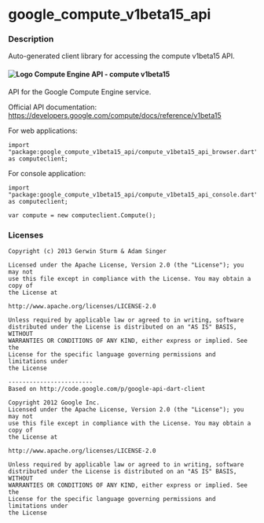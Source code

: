 # google_compute_v1beta15_api

### Description

Auto-generated client library for accessing the compute v1beta15 API.

#### ![Logo](http://www.google.com/images/icons/product/compute_engine-16.png) Compute Engine API - compute v1beta15

API for the Google Compute Engine service.

Official API documentation: https://developers.google.com/compute/docs/reference/v1beta15

For web applications:
```
import "package:google_compute_v1beta15_api/compute_v1beta15_api_browser.dart" as computeclient;
```

For console application:
```
import "package:google_compute_v1beta15_api/compute_v1beta15_api_console.dart" as computeclient;
```

```
var compute = new computeclient.Compute();
```

### Licenses

```
Copyright (c) 2013 Gerwin Sturm & Adam Singer

Licensed under the Apache License, Version 2.0 (the "License"); you may not
use this file except in compliance with the License. You may obtain a copy of
the License at

http://www.apache.org/licenses/LICENSE-2.0

Unless required by applicable law or agreed to in writing, software
distributed under the License is distributed on an "AS IS" BASIS, WITHOUT
WARRANTIES OR CONDITIONS OF ANY KIND, either express or implied. See the
License for the specific language governing permissions and limitations under
the License

------------------------
Based on http://code.google.com/p/google-api-dart-client

Copyright 2012 Google Inc.
Licensed under the Apache License, Version 2.0 (the "License"); you may not
use this file except in compliance with the License. You may obtain a copy of
the License at

http://www.apache.org/licenses/LICENSE-2.0

Unless required by applicable law or agreed to in writing, software
distributed under the License is distributed on an "AS IS" BASIS, WITHOUT
WARRANTIES OR CONDITIONS OF ANY KIND, either express or implied. See the
License for the specific language governing permissions and limitations under
the License

```
